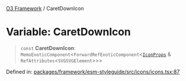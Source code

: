 [O3 Framework](../API.md) / CaretDownIcon

# Variable: CaretDownIcon

> `const` **CaretDownIcon**: `MemoExoticComponent`\<`ForwardRefExoticComponent`\<[`IconProps`](../type-aliases/IconProps.md) & `RefAttributes`\<`SVGSVGElement`\>\>\>

Defined in: [packages/framework/esm-styleguide/src/icons/icons.tsx:87](https://github.com/UjjawalPrabhat/openmrs-esm-core/blob/main/packages/framework/esm-styleguide/src/icons/icons.tsx#L87)

